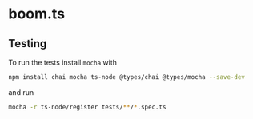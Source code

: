# boom.ts

## Testing

To run the tests install `mocha` with

```bash
npm install chai mocha ts-node @types/chai @types/mocha --save-dev
```

and run

```bash
mocha -r ts-node/register tests/**/*.spec.ts
```
